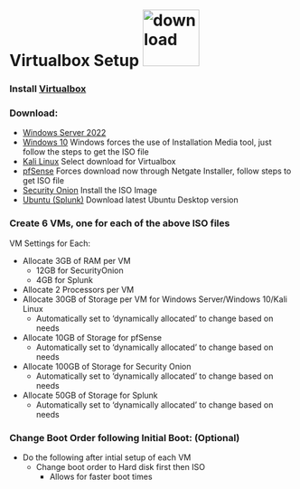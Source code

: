# Virtualbox Setup <img width="100" height="100" alt="download" src="https://github.com/user-attachments/assets/10b1befd-9424-46ff-b10b-00524ad4780d" />




### Install [Virtualbox](https://www.virtualbox.org/wiki/Downloads) 
### Download:
  - [Windows Server 2022](https://www.microsoft.com/en-us/evalcenter/download-windows-server-2022)
  - [Windows 10](https://www.microsoft.com/en-us/software-download/windows10) Windows forces the use of Installation Media tool, just follow the steps to get the ISO file
  - [Kali Linux](https://www.kali.org/get-kali/#kali-virtual-machines) Select download for Virtualbox
  - [pfSense](https://www.pfsense.org/download/) Forces download now through Netgate Installer, follow steps to get ISO file
  - [Security Onion](https://github.com/Security-Onion-Solutions/securityonion/blob/master/VERIFY_ISO.md) Install the ISO Image
  - [Ubuntu (Splunk)](https://ubuntu.com/download/desktop) Download latest Ubuntu Desktop version
### Create 6 VMs, one for each of the above ISO files 
VM Settings for Each:
  - Allocate 3GB of RAM per VM 
    - 12GB for SecurityOnion 
    - 4GB for Splunk
  - Allocate 2 Processors per VM
  - Allocate 30GB of Storage per VM for Windows Server/Windows 10/Kali Linux
    - Automatically set to ‘dynamically allocated’ to change based on needs
  - Allocate 10GB of Storage for pfSense
    - Automatically set to ‘dynamically allocated’ to change based on needs
  - Allocate 100GB of Storage for Security Onion
    - Automatically set to ‘dynamically allocated’ to change based on needs
  - Allocate 50GB of Storage for Splunk
    - Automatically set to ‘dynamically allocated’ to change based on needs
### Change Boot Order following Initial Boot: (Optional) 
  - Do the following after intial setup of each VM
    - Change boot order to Hard disk first then ISO
      - Allows for faster boot times
